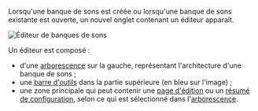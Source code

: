 Lorsqu'une banque de sons est créée ou lorsqu'une banque de sons existante est ouverte, un nouvel onglet contenant un éditeur apparaît.


![Éditeur de banques de sons](images/soundfont_editor.png "Éditeur de banques de sons")


Un éditeur est composé&nbsp;:

* d'une [arborescence](manual/soundfont-editor/tree.md) sur la gauche, représentant l'architecture d'une banque de sons&nbsp;;
* une [barre d'outils](manual/soundfont-editor/toolbar.md) dans la partie supérieure (en bleu sur l'image)&nbsp;;
* une zone principale qui peut contenir une [page d'édition](manual/soundfont-editor/editing-pages/index.md) ou un [résumé de configuration](manual/soundfont-editor/configuration-summaries.md), selon ce qui est sélectionné dans l'[arborescence](manual/soundfont-editor/tree.md).
